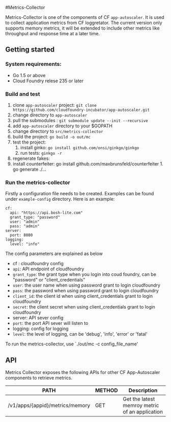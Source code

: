 #Metrics-Collector

Metrics-Collector is one of the components of CF `app-autoscaler`. It is used to collect application metrics from CF loggretator. The current version only supports memory metrics, it will be extended to include other metrics like throughput and response time at a later time.

## Getting started

### System requirements:

* Go 1.5 or above
* Cloud Foundry relese 235 or later

### Build and test

1. clone `app-autoscaler` project: `git clone https://github.com/cloudfoundry-incubator/app-autoscaler.git`
1. change directory to `app-autoscaler`
1. pull the submodules : `git submodule update --init --recursive`
1. add `app-autoscaler` directory to your $GOPATH
2. change directory to `src/metrics-collector`
1. build the project: `go build -o out/mc`
1. test the project:
	1. install ginko: `go install github.com/onsi/ginkgo/ginkgo`
	1. run tests: `ginkgo -r`
1. regenerate fakes:
  1. install counterfeiter: go install github.com/maxbrunsfeld/counterfeiter
	1. go generate ./...

### Run the metrics-collector

Firstly a configuration file needs to be created. Examples can be found under `example-config` directory. Here is an example:

```
cf:
  api: "https://api.bosh-lite.com"
  grant_type: "password"
  user: "admin"
  pass: "admin"
server:
  port: 8080
logging:
  level: "info"
```


The config parameters are explained as below

* cf : cloudfoundry config
 * `api`: API endpoint of cloudfoundry
 * `grant_type`: the grant type when you login into coud foundry, can be "password" or "client_credentials"
 * `user`: the user name when using password grant to login cloudfoundry
 * `pass`: the password when using password grant to login cloudfoundry
 * `client_id`: the client id when using client_credentials grant to login cloudfoundry
 * `secret`: the client secret when using client_credentials grant to login cloudfoundry
* server: API sever config
 * `port`: the port API sever will listen to
* logging: config for logging
 * `level`: the level of logging, can be 'debug', 'info', 'error' or 'fatal'

To run the metrics-collector, use `./out/mc -c config_file_name'

## API

Metrics Collector exposes the following APIs for other CF App-Autoscaler components to retrieve metrics.

| PATH                      | METHOD  | Description                              |
|---------------------------|---------|------------------------------------------|
| /v1/apps/{appid}/metrics/memory | GET | Get the latest memroy metric of an application |
